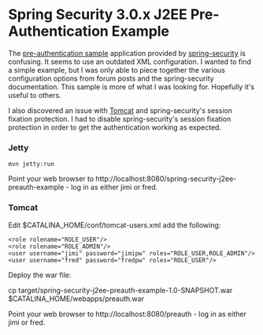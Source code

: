 # Spring Security 3.0.x J2EE Pre-Authentication Example

The [pre-authentication sample](http://static.springsource.org/spring-security/site/docs/3.0.x/reference/sample-apps.html) application provided by [spring-security](http://static.springsource.org/spring-security/site/) is confusing.  It seems to use an outdated XML configuration.  I wanted to find a simple example, but I was only able to piece together the various configuration options from forum posts and the spring-security documentation.  This sample is more of what I was looking for.  Hopefully it's useful to others.

I also discovered an issue with [Tomcat](http://tomcat.apache.org) and spring-security's session fixation protection.  I had to disable spring-security's session fixation protection in order to get the authentication working as expected.

### Jetty

    mvn jetty:run

Point your web browser to http://localhost:8080/spring-security-j2ee-preauth-example - log in as either jimi or fred.

### Tomcat

Edit $CATALINA_HOME/conf/tomcat-users.xml add the following:

    <role rolename="ROLE_USER"/>
    <role rolename="ROLE_ADMIN"/>
    <user username="jimi" password="jimipw" roles="ROLE_USER,ROLE_ADMIN"/>
    <user username="fred" password="fredpw" roles="ROLE_USER"/>

Deploy the war file:

  cp target/spring-security-j2ee-preauth-example-1.0-SNAPSHOT.war $CATALINA_HOME/webapps/preauth.war

Point your web browser to http://localhost:8080/preauth - log in as either jimi or fred.
